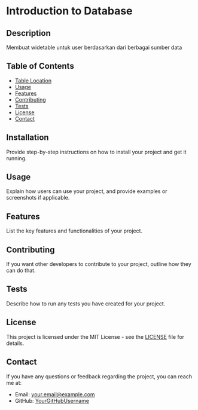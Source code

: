 # Introduction to Database

## Description

Membuat widetable untuk user berdasarkan dari berbagai sumber data

## Table of Contents

- [Table Location](#Create-Table-Location)
- [Usage](#usage)
- [Features](#features)
- [Contributing](#contributing)
- [Tests](#tests)
- [License](#license)
- [Contact](#contact)

## Installation

Provide step-by-step instructions on how to install your project and get it running.

## Usage

Explain how users can use your project, and provide examples or screenshots if applicable.

## Features

List the key features and functionalities of your project.

## Contributing

If you want other developers to contribute to your project, outline how they can do that.

## Tests

Describe how to run any tests you have created for your project.

## License

This project is licensed under the MIT License - see the [LICENSE](LICENSE) file for details.

## Contact

If you have any questions or feedback regarding the project, you can reach me at:

- Email: your.email@example.com
- GitHub: [YourGitHubUsername](https://github.com/YourGitHubUsername)

